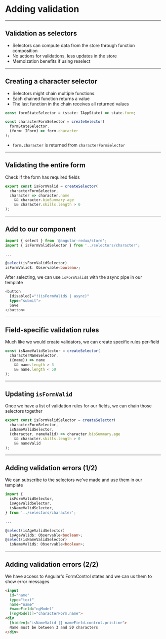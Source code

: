 # Adding validation

---

## Validation as selectors
- Selectors can compute data from the store through function composition
- No actions for validations, less updates in the store
- Memoization benefits if using reselect

---

## Creating a character selector
- Selectors might chain multiple functions
- Each chained function returns a value
- The last function in the chain receives all returned values 

```ts
const formStateSelector = (state: IAppState) => state.form;

const characterFormSelector = createSelector(
  formStateSelector,
  (form: IForm) => form.character
);
```
- `form.character` is returned from `characterFormSelector`

---

## Validating the entire form
Check if the form has required fields

```ts
export const isFormValid = createSelector(
  characterFormSelector,
  character => character.name
    && character.bioSummary.age
    && character.skills.length > 0
);
```

---

## Add to our component

```ts
import { select } from '@angular-redux/store';
import { isFormValidSelector } from '../selectors/character';

...

@select(isFormValidSelector)
isFormValid$: Observable<boolean>;
```

After selecting, we can use `isFormValid$` with the async pipe in our template

```ts
<button 
  [disabled]="!(isFormValid$ | async)"
  type="submit">
  Save
</button>
```

---

## Field-specific validation rules
Much like we would create validators, we can create specific rules per-field

```ts
const isNameValidSelector = createSelector(
  characterNameSelector,
  ({name}) => name 
    && name.length > 3
    && name.length < 50
);
```

---

## Updating `isFormValid`
Once we have a list of validation rules for our fields, we can chain those selectors together

```ts
export const isFormValidSelector = createSelector(
  characterFormSelector,
  isNameValidSelector,
  (character, nameValid) => character.bioSummary.age
    && character.skills.length > 0  
    && nameValid
);
```

---

## Adding validation errors (1/2)
We can subscribe to the selectors we've made and use them in our template

```ts
import {
  isFormValidSelector,
  isAgeValidSelector,
  isNameValidSelector,
} from '../selectors/character';

...

@select(isAgeValidSelector)
  isAgeValid$: Observable<boolean>;
@select(isNameValidSelector)
  isNameValid$: Observable<boolean>;
```

---

## Adding validation errors (2/2)

We have access to Angular's FormControl states and we can us them to show error messages

```html
<input
  id="name"
  type="text"
  name="name"
  #nameField="ngModel"
  [(ngModel)]="characterForm.name">
<div
  [hidden]="isNameValid || nameField.control.pristine">
  Name must be between 3 and 50 characters
</div>
```
